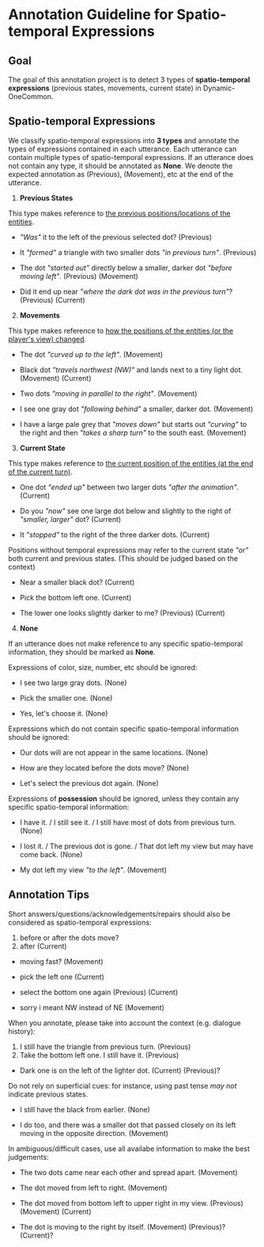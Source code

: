 # Annotation Guideline for Spatio-temporal Expressions

## Goal

The goal of this annotation project is to detect 3 types of **spatio-temporal expressions** (previous states, movements, current state) in Dynamic-OneCommon.

## Spatio-temporal Expressions

We classify spatio-temporal expressions into **3 types** and annotate the types of expressions contained in each utterance.
Each utterance can contain multiple types of spatio-temporal expressions.
If an utterance does not contain any type, it should be annotated as **None**.
We denote the expected annotation as (Previous), (Movement), etc at the end of the utterance.

1. **Previous States**

This type makes reference to <ins>the previous positions/locations of the entities</ins>.

- *"Was"* it to the left of the previous selected dot? (Previous)

- It *"formed"* a triangle with two smaller dots *"in previous turn"*. (Previous)

- The dot *"started out"* directly below a smaller, darker dot *"before moving left"*. (Previous) (Movement)

- Did it end up near *"where the dark dot was in the previous turn"*? (Previous) (Current)

2. **Movements**

This type makes reference to <ins>how the positions of the entities (or the player's view) changed</ins>.

- The dot *"curved up to the left"*. (Movement)

- Black dot *"travels northwest (NW)"* and lands next to a tiny light dot. (Movement) (Current)

- Two dots *"moving in parallel to the right"*. (Movement)

- I see one gray dot *"following behind"* a smaller, darker dot. (Movement)

- I have a large pale grey that *"moves down"* but starts out *"curving"* to the right and then *"takes a sharp turn"* to the south east. (Movement)

3. **Current State**

This type makes reference to <ins>the current position of the entities (at the end of the current turn)</ins>.

- One dot *"ended up"* between two larger dots *"after the animation"*. (Current)

- Do you *"now"* see one large dot below and slightly to the right of *"smaller, larger"* dot? (Current)

- It *"stopped"* to the right of the three darker dots. (Current)

Positions without temporal expressions may refer to the current state *"or"* both current and previous states.
(This should be judged based on the context)

- Near a smaller black dot? (Current)

- Pick the bottom left one. (Current)

- The lower one looks slightly darker to me? (Previous) (Current)

4. **None**

If an utterance does not make reference to any specific spatio-temporal information, they should be marked as **None**.

Expressions of color, size, number, etc should be ignored:

- I see two large gray dots. (None)

- Pick the smaller one. (None)

- Yes, let's choose it. (None)

Expressions which do not contain specific spatio-temporal information should be ignored:

- Our dots will are not appear in the same locations. (None) 

- How are they located before the dots move? (None)

- Let's select the previous dot again. (None)

Expressions of **possession** should be ignored, unless they contain any specific spatio-temporal information:

- I have it. / I still see it. / I still have most of dots from previous turn. (None)

- I lost it. / The previous dot is gone. / That dot left my view but may have come back. (None)

- My dot left my view *"to the left"*. (Movement)

## Annotation Tips

Short answers/questions/acknowledgements/repairs should also be considered as spatio-temporal expressions:

1. before or after the dots move? <None>
2. after (Current)

- moving fast? (Movement)

- pick the left one (Current)

- select the bottom one again (Previous) (Current)

- sorry i meant NW instead of NE (Movement)

When you annotate, please take into account the context (e.g. dialogue history):

1. I still have the triangle from previous turn. (Previous)
2. Take the bottom left one. I still have it. (Previous)

- Dark one is on the left of the lighter dot. (Current) (Previous)?

Do not rely on superficial cues: for instance, using past tense *may not* indicate previous states.

- I still have the black from earlier. (None)

- I do too, and there was a smaller dot that passed closely on its left moving in the opposite direction. (Movement)

In ambiguous/difficult cases, use all availabe information to make the best judgements:

- The two dots came near each other and spread apart. (Movement)

- The dot moved from left to right. (Movement)

- The dot moved from bottom left to upper right in my view. (Previous) (Movement) (Current)

- The dot is moving to the right by itself. (Movement) (Previous)? (Current)?
